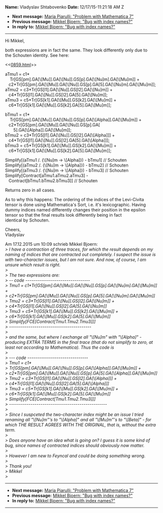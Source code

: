 **Name:** Vladyslav Shtabovenko
**Date:** 12/17/15-11:21:18 AM Z

  - **Next message:** [Maria Piarulli: "Problem with Mathematica
    7"](1012.html)
  - **Previous message:** [Mikkel Bjoern: "Bug with index
    names?"](1010.html)
  - **In reply to:** [Mikkel Bjoern: "Bug with index names?"](1010.html)

-----

Hi Mikkel,  

both expressions are in fact the same. They look differently only due
to  
the Schouten identity. See here:  

\<<[0859.html](0859.html)>\>  

aTmu1 = c1\*  
    Tr[GS[pm].GA[\\[Mu]].GA[\\[Nu]].GS[p].GA[\\[Nu]m].GA[\\[Mu]m]]
+  
   c2\*Tr[GS[pm].GA[\\[Mu]].GA[\\[Nu]].GS[p].GA[5].GA[\\[Nu]m].GA[\\[Mu]m]];  
aTmu2 =
c3\*Tr[GS[l1].GA[\\[Nu]].GS[l2].GA[\\[Nu]m]]
+  
   c4\*Tr[GS[l1].GA[\\[Nu]].GS[l2].GA[5].GA[\\[Nu]m]];  
aTmu3 =
c5\*Tr[GS[k1].GA[\\[Mu]].GS[k2].GA[\\[Mu]m]]
+  
   c6\*Tr[GS[k1].GA[\\[Mu]].GS[k2].GA[5].GA[\\[Mu]m]];  

bTmu1 = c1\*  
    Tr[GS[pm].GA[\\[Mu]].GA[\\[Nu]].GS[p].GA[\\[Alpha]].GA[\\[Mu]m]]
+  
   c2\*Tr[GS[pm].GA[\\[Mu]].GA[\\[Nu]].GS[p].GA[  
       5].GA[\\[Alpha]].GA[\\[Mu]m]];  
bTmu2 =
c3\*Tr[GS[l1].GA[\\[Nu]].GS[l2].GA[\\[Alpha]]]
+  
   c4\*Tr[GS[l1].GA[\\[Nu]].GS[l2].GA[5].GA[\\[Alpha]]];  
bTmu3 =
c5\*Tr[GS[k1].GA[\\[Mu]].GS[k2].GA[\\[Mu]m]]
+  
   c6\*Tr[GS[k1].GA[\\[Mu]].GS[k2].GA[5].GA[\\[Mu]m]];  

Simplify[(aTmu1 /. {\\[Nu]m -\> \\[Alpha]}) -
bTmu1] // Schouten  
Simplify[(aTmu2 /. {\\[Nu]m -\> \\[Alpha]}) -
bTmu2] // Schouten  
Simplify[(aTmu3 /. {\\[Nu]m -\> \\[Alpha]}) -
bTmu3] // Schouten  
Simplify[Contract[aTmu1.aTmu2.aTmu3] -  
   Contract[bTmu1.bTmu2.bTmu3]] // Schouten  

Returns zero in all cases.  

As to why this happens: The ordering of the indices of the Levi-Civita  
tensor is done using Mathematica's Sort, i.e. it's lexicographic.
Having  
dummy indices named differently changes their position in the epsilon  
tensor so that the final results look differently being in fact  
identical by Schouten.  

Cheers,  
Vladyslav  

Am 17.12.2015 um 10:09 schrieb Mikkel Bjoern:  
*\> I have a contraction of three traces, for which the result depends
on my naming of indices that are contracted out completely. I suspect
the issue is with two-character issues, but I am not sure. And now, of
course, I am unsure which result is right.*  
*\>*  
*\> The two expressions are:*  
*\> -- code ---------------------------------*  
*\> Tmu1 =
c1\*Tr[GS[pm].GA[\\[Mu]].GA[\\[Nu]].GS[p].GA[\\[Nu]m].GA[\\[Mu]m]]
+*  
*\>
c2\*Tr[GS[pm].GA[\\[Mu]].GA[\\[Nu]].GS[p].GA[5].GA[\\[Nu]m].GA[\\[Mu]m]]*  
*\> Tmu2 =
c3\*Tr[GS[l1].GA[\\[Nu]].GS[l2].GA[\\[Nu]m]]
+*  
*\>
c4\*Tr[GS[l1].GA[\\[Nu]].GS[l2].GA[5].GA[\\[Nu]m]]*  
*\> Tmu3 =
c5\*Tr[GS[k1].GA[\\[Mu]].GS[k2].GA[\\[Mu]m]]
+*  
*\>
c6\*Tr[GS[k1].GA[\\[Mu]].GS[k2].GA[5].GA[\\[Mu]m]]*  
*\> Simplify[FCE[Contract[Tmu1.Tmu2.Tmu3]]]*  
*\> ------------------------------------------*  
*\>*  
*\> and the same, but where I exchange all "\\[Nu]m" with
"\\[Alpha]" - producing EXTRA TERMS in the final trace (that do
not simplify to zero, at least not according to Mathematica). Thus the
code is*  
*\>*  
*\> --- code -------------------------------*  
*\> Tmu1 = c1\**  
*\>
Tr[GS[pm].GA[\\[Mu]].GA[\\[Nu]].GS[p].GA[\\[Alpha]].GA[\\[Mu]m]]
+*  
*\>
c2\*Tr[GS[pm].GA[\\[Mu]].GA[\\[Nu]].GS[p].GA[5].GA[\\[Alpha]].GA[\\[Mu]m]]*  
*\> Tmu2 =
c3\*Tr[GS[l1].GA[\\[Nu]].GS[l2].GA[\\[Alpha]]]
+*  
*\>
c4\*Tr[GS[l1].GA[\\[Nu]].GS[l2].GA[5].GA[\\[Alpha]]]*  
*\> Tmu3 =
c5\*Tr[GS[k1].GA[\\[Mu]].GS[k2].GA[\\[Mu]m]]
+*  
*\>
c6\*Tr[GS[k1].GA[\\[Mu]].GS[k2].GA[5].GA[\\[Mu]m]]*  
*\> Simplify[FCE[Contract[Tmu1.Tmu2.Tmu3]]]*  
*\> --------------------------------------------------*  
*\>*  
*\> Since I suspceted the two-character index might be an issue I tried
renaming all "\\[Nu]m"'s to "\\[Alpha]" and all
"\\[Mu]m"'s to "\\[Beta]" - for which THE RESULT AGREES
WITH THE ORIGINAL, that is, without the extra term.*  
*\>*  
*\> Does anyone have an idea what is going on? I guess it is some kind
of bug, since names of contracted indices should obviously now
matter.*  
*\>*  
*\> However I am new to Feyncal and could be doing something wrong.*  
*\>*  
*\> Thank you\!*  
*\> Mikkel*  
*\>*  

-----

  - **Next message:** [Maria Piarulli: "Problem with Mathematica
    7"](1012.html)
  - **Previous message:** [Mikkel Bjoern: "Bug with index
    names?"](1010.html)
  - **In reply to:** [Mikkel Bjoern: "Bug with index names?"](1010.html)

-----

